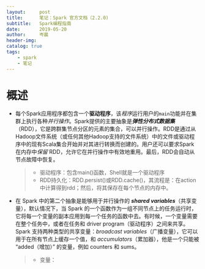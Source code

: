 ```yaml
---
layout:     post  
title:      笔记：Spark 官方文档（2.2.0)  
subtitle:   Spark编程指南  
date:       2019-05-20  
author:     岑晨  
header-img: 
catalog: true  
tags:  
    - spark
    - 笔记
---  
```


# 概述 

- 每个Spark应用程序都包含一个**驱动程序**，该*程序*运行用户的`main`功能并在集群上执行各种*并行操作*。Spark提供的主要抽象是***弹性分布式数据集***（RDD），它是跨群集节点分区的元素的集合，可以并行操作。RDD是通过从Hadoop文件系统（或任何其他Hadoop支持的文件系统）中的文件或驱动程序中的现有Scala集合开始并对其进行转换而创建的。用户还可以要求Spark 在内存中*保留* RDD，允许它在并行操作中有效地重用。最后，RDD会自动从节点故障中恢复。

  > - 驱动程序：包含main()函数，Shell就是一个驱动程序
  > - RDD持久化：RDD.persist()或RDD.cache()，其流程是：在action中计算得到rdd；然后，将其保存在每个节点的内存中。

- 在 Spark 中的第二个抽象是能够用于并行操作的 **_shared variables_**（共享变量），默认情况下，当 Spark 的一个函数作为一组不同节点上的任务运行时，它将每一个变量的副本应用到每一个任务的函数中去。有时候，一个变量需要在整个任务中，或者在任务和 driver program（驱动程序）之间来共享。Spark 支持两种类型的共享变量：_broadcast variables_（广播变量），它可以用于在所有节点上缓存一个值，和 _accumulators_（累加器），他是一个只能被 “added（增加）” 的变量，例如 counters 和 sums。

  > - 变量：

